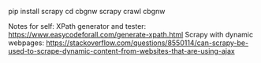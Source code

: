 

pip install scrapy
cd cbgnw
scrapy crawl cbgnw


Notes for self:
XPath generator and tester: https://www.easycodeforall.com/generate-xpath.html
Scrapy with dynamic webpages: https://stackoverflow.com/questions/8550114/can-scrapy-be-used-to-scrape-dynamic-content-from-websites-that-are-using-ajax
